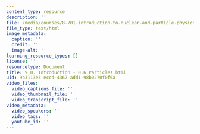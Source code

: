 ```yaml
---
content_type: resource
description: ''
file: /media/courses/8-701-introduction-to-nuclear-and-particle-physics-fall-2020/9_0-introduction-06-particles.html
file_type: text/html
image_metadata:
  caption: ''
  credit: ''
  image-alt: ''
learning_resource_types: []
license: ''
resourcetype: Document
title: 9_0. Introduction - 0.6 Particles.html
uid: 9b3113e3-eccd-4367-add1-98b0270f0f6a
video_files:
  video_captions_file: ''
  video_thumbnail_file: ''
  video_transcript_file: ''
video_metadata:
  video_speakers: ''
  video_tags: ''
  youtube_id: ''
---
```

